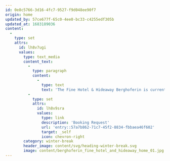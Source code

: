 ```yaml
---
id: 0e8c5766-3d16-4fc7-9527-f9d048ee90f7
origin: home
updated_by: 57ce677f-65c0-4ee0-bc33-c4255edf305b
updated_at: 1683189036
content:
  -
    type: set
    attrs:
      id: lh8v7ugi
      values:
        type: text_media
        content_text:
          -
            type: paragraph
            content:
              -
                type: text
                text: 'The Fine Hotel & Hideaway Berghoferin is currently on winter break; it will open its doors again in early summer. The 2023 season starts on 15th of June and ends on 29th of October.'
          -
            type: set
            attrs:
              id: lh8v9sra
              values:
                type: link
                description: 'Booking Request'
                url: 'entry::57a7b862-71c7-45f2-8834-fbbaea46f602'
                target: _self
                icon: chevron-right
        category: winter-break
        header_image: content/svg/heading-winter-break.svg
        image: content/berghoferin_fine_hotel_and_hideaway_home_01.jpg
---
```

